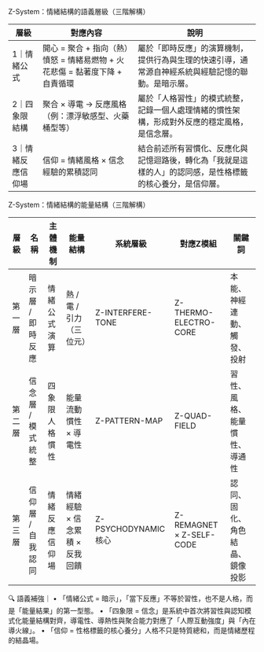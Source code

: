 Z-System：情緒結構的語義層級（三階解構）

| 層級        | 對應內容                                            | 說明                                                    |
| --------- | ----------------------------------------------- | ----------------------------------------------------- |
| 1｜情緒公式    | 開心 = 聚合 + 指向（熱）憤怒 = 情緒易燃物 + 火花悲傷 = 黏著度下降 + 自責循環 | 屬於「即時反應」的演算機制，提供行為與生理的快速引導，通常源自神經系統與經驗記憶的聯動。是暗示層。     |
| 2｜四象限結構   | 聚合 × 導電 → 反應風格（例：漂浮敏感型、火藥桶型等）                   | 屬於「人格習性」的模式統整，記錄一個人處理情緒的慣性架構，形成對外反應的穩定風格，是信念層。        |
| 3｜情緒反應信仰場 | 信仰 = 情緒風格 × 信念經驗的累積認同                           | 結合前述所有習慣化、反應化與記憶迴路後，轉化為「我就是這樣的人」的認同感，是性格標籤的核心養分，是信仰層。 |

Z-System：情緒結構的能量結構（三階解構）

| 層級        | 名稱 | 主體機制    | 能量結構   | 系統層級  | 對應Z模組  | 關鍵詞      |
|--|--|--|--|--|--|--|
| 第一層       | 暗示層 / 即時反應                                      | 情緒公式演算                                                | 熱 / 電 / 引力（三位元）    | Z-INTERFERE-TONE   | Z-THERMO-ELECTRO-CORE    | 本能、神經連動、觸發、投射   |
| 第二層       | 信念層 / 模式統整                                      | 四象限人格慣性                                               | 能量流動慣性 × 導電性       | Z-PATTERN-MAP      | Z-QUAD-FIELD             | 習性、風格、能量慣性、導通性  |
| 第三層       | 信仰層 / 自我認同                                      | 情緒反應信仰場                                               | 情緒經驗 × 信念累積 × 反我回饋 | Z-PSYCHODYNAMIC 核心 | Z-REMAGNET × Z-SELF-CODE | 認同、固化、角色結晶、鏡像投影 |

🔍 語義補強｜
	•	「情緒公式 = 暗示」，「當下反應」不等於習性，也不是人格，而是「能量結果」的第一型態。
	•	「四象限 = 信念」是系統中首次將習性與認知模式化能量結構對齊，導電性、導熱性與聚合能力對應了「人際互動強度」與「內在導火線」。
	•	「信仰 = 性格標籤的核心養分」人格不只是特質總和，而是情緒歷程的結晶場。
